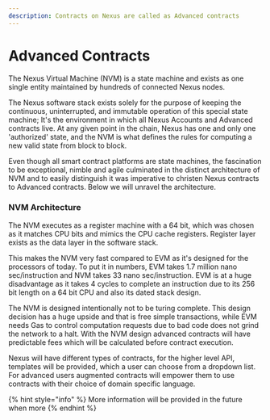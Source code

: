 ```yaml
---
description: Contracts on Nexus are called as Advanced contracts
---
```


# Advanced Contracts

The Nexus Virtual Machine (NVM) is a state machine and exists as one single entity maintained by hundreds of connected Nexus nodes.

The Nexus software stack exists solely for the purpose of keeping the continuous, uninterrupted, and immutable operation of this special state machine; It's the environment in which all Nexus Accounts and Advanced contracts live. At any given point in the chain, Nexus has one and only one 'authorized' state, and the NVM is what defines the rules for computing a new valid state from block to block.

Even though all smart contract platforms are state machines, the fascination to be exceptional, nimble and agile culminated in the distinct architecture of NVM and to easily distinguish it was imperative to christen Nexus contracts to Advanced contracts. Below we will unravel the architecture.

### NVM Architecture

The NVM executes as a register machine with a 64 bit, which was chosen as it matches CPU bits and mimics the CPU cache registers. Register layer exists as the data layer in the software stack.

This makes the NVM very fast compared to EVM as it's designed for the processors of today. To put it in numbers, EVM takes 1.7 million nano sec/instruction and NVM takes 33 nano sec/instruction. EVM is at a huge disadvantage as it takes 4 cycles to complete an instruction due to its 256 bit length on a 64 bit CPU and also its dated stack design.

The NVM is designed intentionally not to be turing complete. This design decision has a huge upside and that is free simple transactions, while EVM needs Gas to control computation requests due to bad code does not grind the network to a halt. With the NVM design advanced contracts will have predictable fees which will be calculated before contract execution.

Nexus will have different types of contracts, for the higher level API, templates will be provided, which a user can choose from a dropdown list. For advanced users augmented contracts will empower them to use contracts with their choice of domain specific language.

{% hint style="info" %}
More information will be provided in the future when more&#x20;
{% endhint %}
